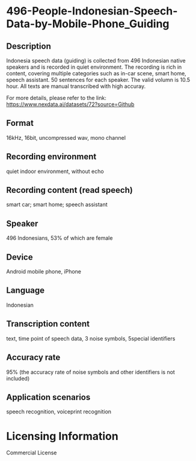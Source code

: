 # 496-People-Indonesian-Speech-Data-by-Mobile-Phone_Guiding


## Description
Indonesia speech data (guiding) is collected from 496 Indonesian native speakers and is recorded in quiet environment. The recording is rich in content, covering multiple categories such as in-car scene, smart home, speech assistant. 50 sentences for each speaker. The valid volumn is 10.5 hour. All texts are manual transcribed with high accuray.

For more details, please refer to the link: https://www.nexdata.ai/datasets/72?source=Github


## Format
16kHz, 16bit, uncompressed wav, mono channel

## Recording environment
quiet indoor environment, without echo

## Recording content (read speech)
smart car; smart home; speech assistant

## Speaker
496 Indonesians, 53% of which are female

## Device
Android mobile phone, iPhone

## Language
Indonesian

## Transcription content
text, time point of speech data, 3 noise symbols, 5special identifiers

## Accuracy rate
95% (the accuracy rate of noise symbols and other identifiers is not included)

## Application scenarios
speech recognition, voiceprint recognition

# Licensing Information
Commercial License
